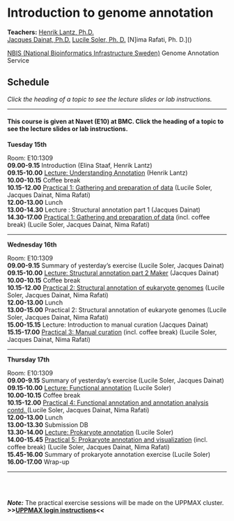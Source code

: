 # Introduction to genome annotation

**Teachers:**
[Henrik Lantz, Ph.D.](https://nbis.se/about/staff/henrik-lantz/)  
[Jacques Dainat, Ph.D.](http://nbis.se/about/staff/jacques-dainat/)
[Lucile Soler, Ph. D.](http://nbis.se/about/staff/lucile-soler/)
[N]ima Rafati, Ph. D.]()

[NBIS (National Bioinformatics Infrastructure Sweden)](https://nbis.se)
Genome Annotation Service   
  

## Schedule

*Click the heading of a topic to see the lecture slides or lab instructions.*

<hr>

#### This course is given at Navet (E10) at BMC. Click the heading of a topic to see the lecture slides or lab instructions.

**Tuesday 15th** 

Room: E10:1309  
**09.00-9.15** Introduction (Elina Staaf, Henrik Lantz)  
**09.15-10.00** [Lecture: Understanding Annotation](slides/Annotation_course_may2017.ppt) (Henrik Lantz)  
**10.00-10.15** Coffee break  
**10.15-12.00** [Practical 1: Gathering and preparation of data](labs/practical1) (Lucile Soler, Jacques Dainat, Nima Rafati)  
**12.00-13.00** Lunch  
**13.00-14.30** Lecture : Structural annotation part 1  (Jacques Dainat)  
**14.30-17.00** [Practical 1: Gathering and preparation of data](labs/practical1) (incl. coffee break) (Lucile Soler, Jacques Dainat, Nima Rafati)  

<hr>

**Wednesday 16th**

Room: E10:1309  
**09.00-9.15** Summary of yesterday’s exercise (Lucile Soler, Jacques Dainat)  
**09.15-10.00** [Lecture: Structural annotation part 2 Maker](slides/Structural_annotation_Jacques_HL.pptx) (Jacques Dainat)  
**10.00-10.15** Coffee break  
**10.15-12.00** [Practical 2: Structural annotation of eukaryote genomes](labs/practical2) (Lucile Soler, Jacques Dainat, Nima Rafati)  
**12.00-13.00** Lunch   
**13.00-15.00** Practical 2: Structural annotation of eukaryote genomes (Lucile Soler, Jacques Dainat, Nima Rafati)  
**15.00-15.15** Lecture: Introduction to manual curation (Jacques Dainat)  
**15.15-17.00** [Practical 3: Manual curation](labs/practical3_manualCuration) (incl. coffee break) (Lucile Soler, Jacques Dainat, Nima Rafati)  

<hr>

**Thursday 17th** 

Room: E10:1309  
**09.00-9.15** Summary of yesterday’s exercise (Lucile Soler, Jacques Dainat)  
**09.15-10.00** [Lecture: Functional annotation](slides/FunctionalAnnot_LS_11_05_2017.pdf) (Lucile Soler)  
**10.00-10.15** Coffee break  
**10.15-12.00** [Practical 4: Functional annotation and annotation analysis contd. ](labs/practical4_funcAnnotInterp) (Lucile Soler, Jacques Dainat, Nima Rafati)  
**12.00-13.00** Lunch  
**13.00-13.30** Submission DB  
**13.30-14.00** [Lecture: Prokaryote annotation](slides/prokkaLS_08_05_2017_v2.pdf) (Lucile Soler)  
**14.00-15.45** [Practical 5: Prokaryote annotation and visualization](labs/practical5_bacteria) (incl. coffee break) (Lucile Soler, Jacques Dainat, Nima Rafati)  
**15.45-16.00**	Summary of prokaryote annotation exercise (Lucile Soler)  
**16.00-17.00** Wrap-up  

<hr>

<br/>
<br/>

***Note:***
The practical exercise sessions will be made on the UPPMAX cluster. **>>[UPPMAX login instructions](labs/LoginInstructions)<<**
